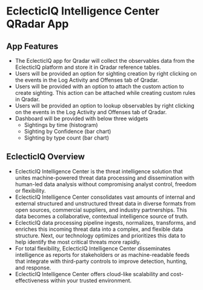 # EclecticIQ Intelligence Center QRadar App

## App Features

* The EclecticIQ app for Qradar will collect the observables data from the EclecticIQ platform and store it in Qradar reference tables. 
* Users will be provided an option for sighting creation by right clicking on the events in the Log Activity and Offenses tab of Qradar.
* Users will be provided with an option to attach the custom action to create sighting. This action can be attached while creating custom rules in Qradar. 
* Users will be provided an option to lookup observables  by right clicking on the events in the Log Activity and Offenses tab of Qradar.
* Dashboard will be provided with below three widgets
	* Sightings by time (histogram) 
	* Sighting by Confidence (bar chart) 
	* Sighting by type count (bar chart) 

## EclecticIQ Overview

* EclecticIQ Intelligence Center is the threat intelligence solution that unites machine-powered threat data processing and dissemination with human-led data analysis without compromising analyst control, freedom or flexibility.
* EclecticIQ Intelligence Center consolidates vast amounts of internal and external structured and unstructured threat data in diverse formats from open sources, commercial suppliers, and industry partnerships. This data becomes a collaborative, contextual intelligence source of truth.
* EclecticIQ data processing pipeline ingests, normalizes, transforms, and enriches this incoming threat data into a complex, and flexible data structure. Next, our technology optimizes and prioritizes this data to help identify the most critical threats more rapidly.
* For total flexibility, EclecticIQ Intelligence Center disseminates intelligence as reports for stakeholders or as machine-readable feeds that integrate with third-party controls to improve detection, hunting, and response.
* EclecticIQ Intelligence Center offers cloud-like scalability and cost-effectiveness within your trusted environment.